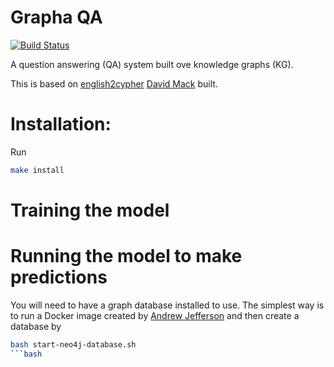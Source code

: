 # Grapha QA

[![Build Status](https://travis-ci.org/yuzhiliu/graphqa.svg?branch=week2)](https://travis-ci.org/yuzhiliu/graphqa)

A question answering (QA) system built ove knowledge graphs (KG).

This is based on [english2cypher](https://github.com/Octavian-ai/english2cypher) [David Mack](https://medium.com/@DavidMack) built.

# Installation:

Run
```bash
make install
```

# Training the model


# Running the model to make predictions

You will need to have a graph database installed to use. The simplest way is to
run a Docker image created by [Andrew
Jefferson](https://neo4j.com/staff/andrew-jefferson/) and then create a
database by 

```bash
bash start-neo4j-database.sh
```bash
